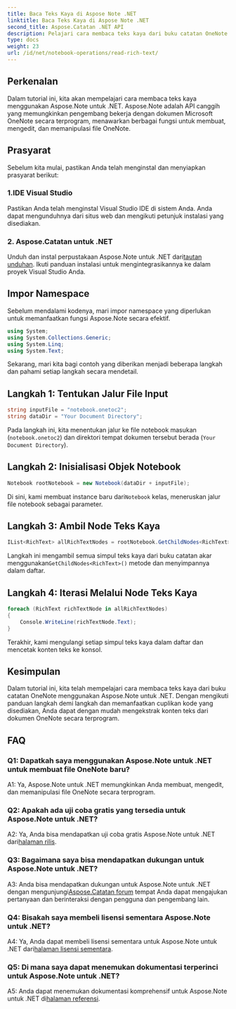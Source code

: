 ```yaml
---
title: Baca Teks Kaya di Aspose Note .NET
linktitle: Baca Teks Kaya di Aspose Note .NET
second_title: Aspose.Catatan .NET API
description: Pelajari cara membaca teks kaya dari buku catatan OneNote secara terprogram menggunakan Aspose.Note untuk .NET. Ikuti tutorial langkah demi langkah kami untuk integrasi yang mudah.
type: docs
weight: 23
url: /id/net/notebook-operations/read-rich-text/
---
```

## Perkenalan

Dalam tutorial ini, kita akan mempelajari cara membaca teks kaya menggunakan Aspose.Note untuk .NET. Aspose.Note adalah API canggih yang memungkinkan pengembang bekerja dengan dokumen Microsoft OneNote secara terprogram, menawarkan berbagai fungsi untuk membuat, mengedit, dan memanipulasi file OneNote.

## Prasyarat

Sebelum kita mulai, pastikan Anda telah menginstal dan menyiapkan prasyarat berikut:

### 1.IDE Visual Studio

Pastikan Anda telah menginstal Visual Studio IDE di sistem Anda. Anda dapat mengunduhnya dari situs web dan mengikuti petunjuk instalasi yang disediakan.

### 2. Aspose.Catatan untuk .NET

 Unduh dan instal perpustakaan Aspose.Note untuk .NET dari[tautan unduhan](https://releases.aspose.com/note/net/). Ikuti panduan instalasi untuk mengintegrasikannya ke dalam proyek Visual Studio Anda.

## Impor Namespace

Sebelum mendalami kodenya, mari impor namespace yang diperlukan untuk memanfaatkan fungsi Aspose.Note secara efektif.

```csharp
using System;
using System.Collections.Generic;
using System.Linq;
using System.Text;
```

Sekarang, mari kita bagi contoh yang diberikan menjadi beberapa langkah dan pahami setiap langkah secara mendetail.

## Langkah 1: Tentukan Jalur File Input

```csharp
string inputFile = "notebook.onetoc2";
string dataDir = "Your Document Directory";
```

Pada langkah ini, kita menentukan jalur ke file notebook masukan (`notebook.onetoc2`) dan direktori tempat dokumen tersebut berada (`Your Document Directory`).

## Langkah 2: Inisialisasi Objek Notebook

```csharp
Notebook rootNotebook = new Notebook(dataDir + inputFile);
```

 Di sini, kami membuat instance baru dari`Notebook` kelas, meneruskan jalur file notebook sebagai parameter.

## Langkah 3: Ambil Node Teks Kaya

```csharp
IList<RichText> allRichTextNodes = rootNotebook.GetChildNodes<RichText>();
```

 Langkah ini mengambil semua simpul teks kaya dari buku catatan akar menggunakan`GetChildNodes<RichText>()` metode dan menyimpannya dalam daftar.

## Langkah 4: Iterasi Melalui Node Teks Kaya

```csharp
foreach (RichText richTextNode in allRichTextNodes)
{
    Console.WriteLine(richTextNode.Text);
}
```

Terakhir, kami mengulangi setiap simpul teks kaya dalam daftar dan mencetak konten teks ke konsol.

## Kesimpulan

Dalam tutorial ini, kita telah mempelajari cara membaca teks kaya dari buku catatan OneNote menggunakan Aspose.Note untuk .NET. Dengan mengikuti panduan langkah demi langkah dan memanfaatkan cuplikan kode yang disediakan, Anda dapat dengan mudah mengekstrak konten teks dari dokumen OneNote secara terprogram.

## FAQ

### Q1: Dapatkah saya menggunakan Aspose.Note untuk .NET untuk membuat file OneNote baru?

A1: Ya, Aspose.Note untuk .NET memungkinkan Anda membuat, mengedit, dan memanipulasi file OneNote secara terprogram.

### Q2: Apakah ada uji coba gratis yang tersedia untuk Aspose.Note untuk .NET?

 A2: Ya, Anda bisa mendapatkan uji coba gratis Aspose.Note untuk .NET dari[halaman rilis](https://releases.aspose.com/).

### Q3: Bagaimana saya bisa mendapatkan dukungan untuk Aspose.Note untuk .NET?

 A3: Anda bisa mendapatkan dukungan untuk Aspose.Note untuk .NET dengan mengunjungi[Aspose.Catatan forum](https://forum.aspose.com/c/note/28) tempat Anda dapat mengajukan pertanyaan dan berinteraksi dengan pengguna dan pengembang lain.

### Q4: Bisakah saya membeli lisensi sementara Aspose.Note untuk .NET?

 A4: Ya, Anda dapat membeli lisensi sementara untuk Aspose.Note untuk .NET dari[halaman lisensi sementara](https://purchase.aspose.com/temporary-license/).

### Q5: Di mana saya dapat menemukan dokumentasi terperinci untuk Aspose.Note untuk .NET?

 A5: Anda dapat menemukan dokumentasi komprehensif untuk Aspose.Note untuk .NET di[halaman referensi](https://reference.aspose.com/note/net/).